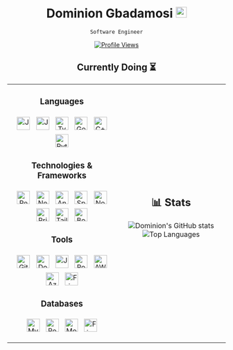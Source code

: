 <h1 align="center">
  Dominion Gbadamosi
  <a href="https://www.linkedin.com/in/dominion-gbadamosi" target="_blank">
    <img src="https://skillicons.dev/icons?i=linkedin" alt="LinkedIn" width="25" height="25" />
  </a>
</h1>
<p align="center">
  <code>Software Engineer</code>
</p>
<div style="margin: 5px;">
  <p style="margin:0;padding:0;" align="center" dir="auto">
    <a target="_self" style="width:100%; max-width:100%;" rel="noopener norefferer nofollow" href="/">
      <img src="https://komarev.com/ghpvc/?username=kiing-dom&style=flat-square&color=8868bd" alt="Profile Views" style="background-color: transparent;">
    </a>
  </p>
</div>

<h2 align="center">Currently Doing ⏳</h2>
<table>
<tr>
<td width="50%">
<h3 align="center">Languages</h3>
<p align="center">
  <img src="https://skillicons.dev/icons?i=java" alt="Java" width="30" height="30" style="margin:5px;" />
  <img src="https://skillicons.dev/icons?i=js" alt="JavaScript" width="30" height="30" style="margin:5px;" />
  <img src="https://skillicons.dev/icons?i=ts" alt="TypeScript" width="30" height="30" style="margin:5px;" />
  <img src="https://skillicons.dev/icons?i=go" alt="Go" width="30" height="30" style="margin:5px;" />
  <img src="https://skillicons.dev/icons?i=cpp" alt="C++" width="30" height="30" style="margin:5px;" />
  <img src="https://skillicons.dev/icons?i=py" alt="Python" width="30" height="30" style="margin:5px;" />
</p>
<h3 align="center">Technologies & Frameworks</h3>
<p align="center">
  <img src="https://skillicons.dev/icons?i=react" alt="React.js" width="30" height="30" style="margin:5px;" />
  <img src="https://skillicons.dev/icons?i=nextjs" alt="Next.js" width="30" height="30" style="margin:5px;" />
  <img src="https://skillicons.dev/icons?i=angular" alt="Angular" width="30" height="30" style="margin:5px;" />
  <img src="https://skillicons.dev/icons?i=spring" alt="Spring Boot" width="30" height="30" style="margin:5px;" />
  <img src="https://skillicons.dev/icons?i=nodejs" alt="Node.js" width="30" height="30" style="margin:5px;" />
  <img src="https://skillicons.dev/icons?i=prisma" alt="Prisma" width="30" height="30" style="margin:5px;" />
  <img src="https://skillicons.dev/icons?i=tailwind" alt="Tailwind" width="30" height="30" style="margin:5px;" />
  <img src="https://skillicons.dev/icons?i=bootstrap" alt="Bootstrap" width="30" height="30" style="margin:5px;" />
</p>
<h3 align="center">Tools</h3>
<p align="center">
  <img src="https://skillicons.dev/icons?i=git" alt="Git" width="30" height="30" style="margin:5px;" />
  <img src="https://skillicons.dev/icons?i=docker" alt="Docker" width="30" height="30" style="margin:5px;" />
  <img src="https://skillicons.dev/icons?i=jenkins" alt="Jenkins" width="30" height="30" style="margin:5px;" />
  <img src="https://skillicons.dev/icons?i=postman" alt="Postman" width="30" height="30" style="margin:5px;" />
  <img src="https://skillicons.dev/icons?i=aws" alt="AWS" width="30" height="30" style="margin:5px;" />
  <img src="https://skillicons.dev/icons?i=azure" alt="Azure" width="30" height="30" style="margin:5px;" />
  <img src="https://skillicons.dev/icons?i=figma" alt="Figma" width="30" height="30" style="margin:5px;" />
</p>
<h3 align="center">Databases</h3>
<p align="center">
  <img src="https://skillicons.dev/icons?i=mysql" alt="MySQL" width="30" height="30" style="margin:5px;" />
  <img src="https://skillicons.dev/icons?i=postgres" alt="PostgreSQL" width="30" height="30" style="margin:5px;" />
  <img src="https://skillicons.dev/icons?i=mongodb" alt="MongoDB" width="30" height="30" style="margin:5px;" />
  <img src="https://skillicons.dev/icons?i=firebase" alt="Firebase" width="30" height="30" style="margin:5px;" />
</p>
</td>
<td width="50%">
<h2 align="center">📊 Stats</h2>
<p align="center">
  <img src="https://github-readme-stats.vercel.app/api?username=kiing-dom&theme=midnight-purple&show_icons=true" alt="Dominion's GitHub stats" />
  <img src="https://github-readme-stats.vercel.app/api/top-langs/?username=kiing-dom&theme=midnight-purple&exclude_repo=CS4287,punch-prediction-model" alt="Top Languages" />
</p>
</td>
</tr>
</table>
